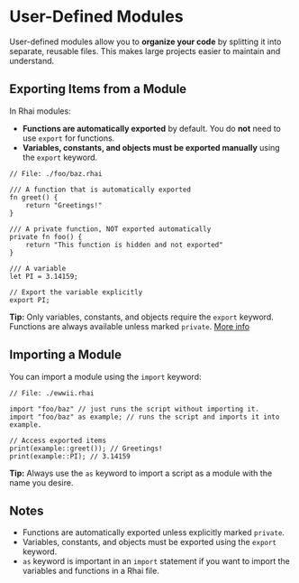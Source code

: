 # User-Defined Modules

User-defined modules allow you to **organize your code** by splitting it into separate, reusable files. This makes large projects easier to maintain and understand.

## Exporting Items from a Module

In Rhai modules:

-   **Functions are automatically exported** by default. You do **not** need to use `export` for functions.
-   **Variables, constants, and objects must be exported manually** using the `export` keyword.

```rust,ignore
// File: ./foo/baz.rhai

/// A function that is automatically exported
fn greet() {
    return "Greetings!"
}

/// A private function, NOT exported automatically
private fn foo() {
    return "This function is hidden and not exported"
}

/// A variable
let PI = 3.14159;

// Export the variable explicitly
export PI;
```

**Tip:** Only variables, constants, and objects require the `export` keyword. Functions are always available unless marked `private`. [More info](https://rhai.rs/book/language/modules/export.html#export-functions)

## Importing a Module

You can import a module using the `import` keyword:

```rust,ignore
// File: ./ewwii.rhai

import "foo/baz" // just runs the script without importing it.
import "foo/baz" as example; // runs the script and imports it into example.

// Access exported items
print(example::greet()); // Greetings!
print(example::PI); // 3.14159
```

**Tip:** Always use the `as` keyword to import a script as a module with the name you desire.

## Notes

-   Functions are automatically exported unless explicitly marked `private`.
-   Variables, constants, and objects must be exported using the `export` keyword.
-   `as` keyword is important in an `import` statement if you want to import the variables and functions in a Rhai file.
